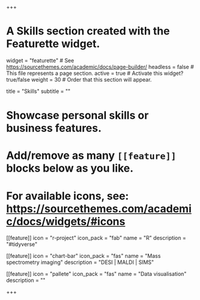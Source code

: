 +++
# A Skills section created with the Featurette widget.
widget = "featurette"  # See https://sourcethemes.com/academic/docs/page-builder/
headless = false  # This file represents a page section.
active = true  # Activate this widget? true/false
weight = 30  # Order that this section will appear.

title = "Skills"
subtitle = ""

# Showcase personal skills or business features.
# 
# Add/remove as many `[[feature]]` blocks below as you like.
# 
# For available icons, see: https://sourcethemes.com/academic/docs/widgets/#icons

[[feature]]
  icon = "r-project"
  icon_pack = "fab"
  name = "R"
  description = "#tidyverse"
  
[[feature]]
  icon = "chart-bar"
  icon_pack = "fas"
  name = "Mass spectrometry imaging"
  description = "DESI | MALDI | SIMS"  
  
[[feature]]
  icon = "pallete"
  icon_pack = "fas"
  name = "Data visualisation"
  description = ""

+++
